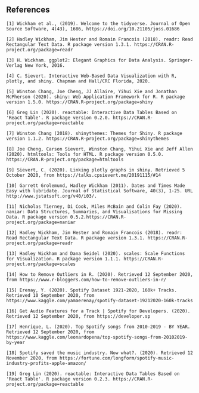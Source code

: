 
## References

    [1] Wickham et al., (2019). Welcome to the tidyverse. Journal of Open Source Software, 4(43), 1686, https://doi.org/10.21105/joss.01686

    [2] Hadley Wickham, Jim Hester and Romain Francois (2018). readr: Read Rectangular Text Data. R package version 1.3.1. https://CRAN.R-project.org/package=readr

    [3] H. Wickham. ggplot2: Elegant Graphics for Data Analysis. Springer-Verlag New York, 2016.

    [4] C. Sievert. Interactive Web-Based Data Visualization with R, plotly, and shiny. Chapman and Hall/CRC Florida, 2020.

    [5] Winston Chang, Joe Cheng, JJ Allaire, Yihui Xie and Jonathan McPherson (2020). shiny: Web Application Framework for R. R package version 1.5.0. https://CRAN.R-project.org/package=shiny

    [6] Greg Lin (2020). reactable: Interactive Data Tables Based on 'React Table'. R package version 0.2.0. https://CRAN.R-project.org/package=reactable

    [7] Winston Chang (2018). shinythemes: Themes for Shiny. R package version 1.1.2. https://CRAN.R-project.org/package=shinythemes

    [8] Joe Cheng, Carson Sievert, Winston Chang, Yihui Xie and Jeff Allen (2020). htmltools: Tools for HTML. R package version 0.5.0. https://CRAN.R-project.org/package=htmltools

    [9] Sievert, C. (2020). Linking plotly graphs in shiny. Retrieved 5 October 2020, from https://talks.cpsievert.me/20191115/#14

    [10] Garrett Grolemund, Hadley Wickham (2011). Dates and Times Made Easy with lubridate. Journal of Statistical Software, 40(3), 1-25. URL http://www.jstatsoft.org/v40/i03/.

    [11] Nicholas Tierney, Di Cook, Miles McBain and Colin Fay (2020). naniar: Data Structures, Summaries, and Visualisations for Missing Data. R package version 0.5.2.https://CRAN.R-project.org/package=naniar

    [12] Hadley Wickham, Jim Hester and Romain Francois (2018). readr: Read Rectangular Text Data. R package version 1.3.1. https://CRAN.R-project.org/package=readr

    [13] Hadley Wickham and Dana Seidel (2020). scales: Scale Functions for Visualization. R package version 1.1.1. https://CRAN.R-project.org/package=scales

    [14] How to Remove Outliers in R. (2020). Retrieved 12 September 2020, from https://www.r-bloggers.com/how-to-remove-outliers-in-r/

    [15] Erenay, Y. (2020). Spotify Dataset 1921-2020, 160k+ Tracks. Retrieved 10 September 2020, from https://www.kaggle.com/yamaerenay/spotify-dataset-19212020-160k-tracks

    [16] Get Audio Features for a Track | Spotify for Developers. (2020). Retrieved 12 September 2020, from https://developer.sp

    [17] Henrique, L. (2020). Top Spotify songs from 2010-2019 - BY YEAR. Retrieved 12 September 2020, from https://www.kaggle.com/leonardopena/top-spotify-songs-from-20102019-by-year

    [18] Spotify saved the music industry. Now what?. (2020). Retrieved 12 November 2020, from https://fortune.com/longform/spotify-music-industry-profits-apple-amazon/

    [19] Greg Lin (2020). reactable: Interactive Data Tables Based on 'React Table'. R package version 0.2.3. https://CRAN.R-project.org/package=reactable




